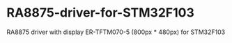 # RA8875-driver-for-STM32F103
RA8875 driver with display ER-TFTM070-5 (800px * 480px) for STM32F103
